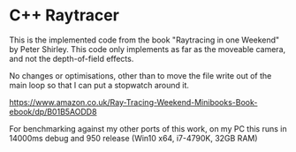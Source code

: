 # C++ Raytracer

This is the implemented code from the book "Raytracing in one Weekend" by Peter Shirley.  This code only implements as far as the moveable camera, and not the depth-of-field effects.

No changes or optimisations, other than to move the file write out of the main loop so that I can put a stopwatch around it.

https://www.amazon.co.uk/Ray-Tracing-Weekend-Minibooks-Book-ebook/dp/B01B5AODD8

For benchmarking against my other ports of this work, on my PC this runs in 14000ms debug and 950 release  (Win10 x64, i7-4790K, 32GB RAM)

